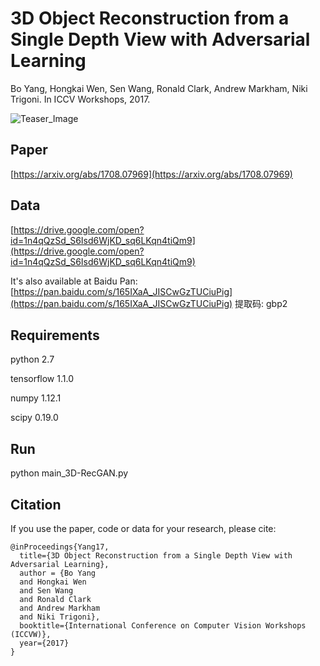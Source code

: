 # 3D Object Reconstruction from a Single Depth View with Adversarial Learning
Bo Yang, Hongkai Wen, Sen Wang, Ronald Clark, Andrew Markham, Niki Trigoni. In ICCV Workshops, 2017. 

![Teaser_Image](https://github.com/Yang7879/3D-RecGAN/blob/master/3d_recgan_sample.png)

## Paper
[https://arxiv.org/abs/1708.07969](https://arxiv.org/abs/1708.07969)

## Data
[https://drive.google.com/open?id=1n4qQzSd_S6Isd6WjKD_sq6LKqn4tiQm9](https://drive.google.com/open?id=1n4qQzSd_S6Isd6WjKD_sq6LKqn4tiQm9)

It's also available at Baidu Pan: [https://pan.baidu.com/s/165IXaA_JISCwGzTUCiuPig](https://pan.baidu.com/s/165IXaA_JISCwGzTUCiuPig) 提取码: gbp2

## Requirements
python 2.7

tensorflow 1.1.0

numpy 1.12.1

scipy 0.19.0

## Run
python main_3D-RecGAN.py

## Citation
If you use the paper, code or data for your research, please cite:
```
@inProceedings{Yang17,
  title={3D Object Reconstruction from a Single Depth View with Adversarial Learning},
  author = {Bo Yang
  and Hongkai Wen
  and Sen Wang
  and Ronald Clark
  and Andrew Markham
  and Niki Trigoni},
  booktitle={International Conference on Computer Vision Workshops (ICCVW)},
  year={2017}
}
```
